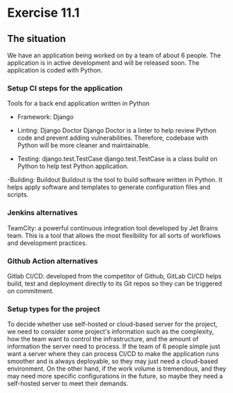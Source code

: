 # Exercise 11.1

## The situation

We have an application being worked on by a team of about 6 people. The application is in active development and will be released soon. The application is coded with Python.

### Setup CI steps for the application

Tools for a back end application written in Python

- Framework: Django

- Linting: Django Doctor
  Django Doctor is a linter to help review Python code and prevent adding vulnerabilities. Therefore, codebase with Python will be more cleaner and maintainable.

- Testing: django.test.TestCase
  django.test.TestCase is a class build on Python to help test Python application.

-Building: Buildout
Buildout is the tool to build software written in Python. It helps apply software and templates to generate configuration files and scripts.

### Jenkins alternatives

TeamCity: a powerful continuous integration tool developed by Jet Brains team. This is a tool that allows the most flexibility for all sorts of workflows and development practices.

### Github Action alternatives

Gitlab CI/CD: developed from the competitor of Github, GitLab CI/CD helps build, test and deployment directly to its Git repos so they can be triggered on commitment.

### Setup types for the project

To decide whether use self-hosted or cloud-based server for the project, we need to consider some project's information such as the complexity, how the team want to control the infrastructure, and the amount of information the server need to process. If the team of 6 people simple just want a server where they can process CI/CD to make the application runs smoother and is always deployable, so they may just need a cloud-based environment. On the other hand, if the work volume is tremendous, and they may need more specific configurations in the future, so maybe they need a self-hosted server to meet their demands.
